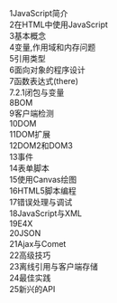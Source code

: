 1JavaScript简介<br>
2在HTML中使用JavaScript<br>
3基本概念<br>
4变量,作用域和内存问题<br>
5引用类型<br>
6面向对象的程序设计<br>
7函数表达式(there)<br>
7.2.1闭包与变量<br>
8BOM<br>
9客户端检测<br>
10DOM<br>
11DOM扩展<br>
12DOM2和DOM3<br>
13事件<br>
14表单脚本<br>
15使用Canvas绘图<br>
16HTML5脚本编程<br>
17错误处理与调试<br>
18JavaScript与XML<br>
19E4X<br>
20JSON<br>
21Ajax与Comet<br>
22高级技巧<br>
23离线引用与客户端存储<br>
24最佳实践<br>
25新兴的API<br>

